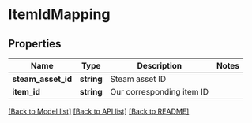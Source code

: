 # ItemIdMapping

## Properties
Name | Type | Description | Notes
------------ | ------------- | ------------- | -------------
**steam_asset_id** | **string** | Steam asset ID | 
**item_id** | **string** | Our corresponding item ID | 

[[Back to Model list]](../README.md#documentation-for-models) [[Back to API list]](../README.md#documentation-for-api-endpoints) [[Back to README]](../README.md)


